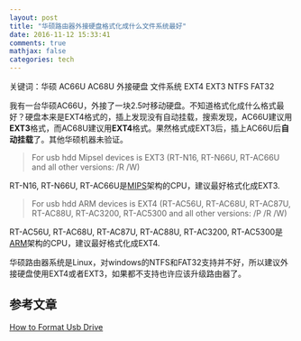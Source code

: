 ```yaml
---
layout: post
title: "华硕路由器外接硬盘格式化成什么文件系统最好"
date: 2016-11-12 15:33:41
comments: true
mathjax: false
categories: tech
---
```


关键词：华硕 AC66U AC68U 外接硬盘 文件系统 EXT4 EXT3 NTFS FAT32

我有一台华硕AC66U，外接了一块2.5吋移动硬盘。不知道格式化成什么格式最好？硬盘本来是EXT4格式的，插上发现没有自动挂载，搜索发现，AC66U建议用**EXT3**格式，而AC68U建议用**EXT4**格式。果然格式成EXT3后，插上AC66U后**自动挂载**了。其他华硕机器未验证。

<!--more-->
 
> For usb hdd Mipsel devices is EXT3 (RT-N16, RT-N66U, RT-AC66U and all other versions: /R /W)

RT-N16, RT-N66U, RT-AC66U是[MIPS][mips_url]架构的CPU，建议最好格式化成EXT3.

> For usb hdd ARM devices is EXT4 (RT-AC56U, RT-AC68U, RT-AC87U, RT-AC88U, RT-AC3200, RT-AC5300 and all other versions: /P /R /W)

RT-AC56U, RT-AC68U, RT-AC87U, RT-AC88U, RT-AC3200, RT-AC5300是[ARM][arm_url]架构的CPU，建议最好格式化成EXT4.

华硕路由器系统是Linux，对windows的NTFS和FAT32支持并不好，所以建议外接硬盘使用EXT4或者EXT3，如果都不支持也许应该升级路由器了。

## 参考文章

[How to Format Usb Drive](https://www.hqt.ro/how-to-format-usb-drive/)

[mips_url]:https://en.wikipedia.org/wiki/MIPS_instruction_set

[arm_url]:https://en.wikipedia.org/wiki/ARM_architecture

